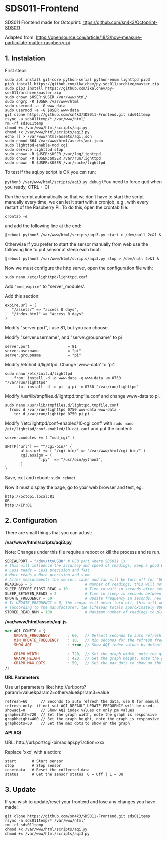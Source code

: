 # SDS011-Frontend
SDS011 Frontend made for Octoprint: https://github.com/sn4k3/Octoprint-SDS011

Adapted from: https://opensource.com/article/18/3/how-measure-particulate-matter-raspberry-pi

## 1. Instalation

First steps
 ```ssh
sudo apt install git-core python-serial python-enum lighttpd pip3
pip3 install https://github.com/ikalchev/py-sds011/archive/master.zip
sudo pip3 install https://github.com/ikalchev/py-sds011/archive/master.zip
sudo chown $USER:$USER /var/www/html/
sudo chgrp -R $USER /var/www/html
sudo usermod -a -G www-data 
sudo usermod -a -G $USER www-data
git clone https://github.com/sn4k3/SDS011-Frontend.git sds011temp
rsync -a sds011temp/* /var/www/html/
rm -rf sds011temp
chmod +x /var/www/html/scripts/aqi.py
chmod +x /var/www/html/scripts/aqi3.py
echo [] > /var/www/html/assets/aqi.json
sudo chmod 664 /var/www/html/assets/aqi.json
sudo lighttpd-enable-mod cgi
sudo service lighttpd stop
sudo chown -R $USER:$USER /var/log/lighttpd
sudo chown -R $USER:$USER /var/run/lighttpd
sudo chown -R $USER:$USER /var/cache/lighttpd

 ```
 
 To test if the aqi.py script is OK you can run:
 
 ``python3 /var/www/html/scripts/aqi3.py debug``
 (You need to force quit when you ready, CTRL + C)
 
 Run the script automatically so that we don’t have to start the script manually every time, we can let it start with a cronjob, e.g., with every restart of the Raspberry Pi. To do this, open the crontab file:
 
 ``crontab -e``
 
 and add the following line at the end:
 
 ``@reboot python3 /var/www/html/scripts/aqi3.py start > /dev/null 2>&1 &``
 
 Otherwise if you prefer to start the sensor manually from web use the following line to put sensor at sleep each boot:
 
  ``@reboot python3 /var/www/html/scripts/aqi3.py stop > /dev/null 2>&1 &``
  
   
 Now we must configure the http server, open the configuration file with:
 
 ``sudo nano /etc/lighttpd/lighttpd.conf``
 
 Add ``"mod_expire"`` to "server_modules".
 
 Add this section:
 
 ````text
expire.url = (
    "/assets/" => "access 0 days",
    "/index.html" => "access 0 days"
)
````
 
 Modify "server.port", i use 81, but you can choose.
 
 Modify "server.username", and "server.groupname" to pi
 
 ````
server.port                 = 81
server.username             = "pi"
server.groupname            = "pi"
````

Modify /etc/init.d/lighttpd. Change 'www-data' to 'pi'.

````ssh
sudo nano /etc/init.d/lighttpd
    from: install -d -o www-data -g www-data -m 0750 "/var/run/lighttpd" 
      to: install -d -o pi -g pi -m 0750 "/var/run/lighttpd"
````

Modify /usr/lib/tmpfiles.d/lighttpd.tmpfile.conf and change www-data to pi.

````ssh
sudo nano /usr/lib/tmpfiles.d/lighttpd.tmpfile.conf
  from: d /var/run/lighttpd 0750 www-data www-data -
    to: d /var/run/lighttpd 0750 pi pi -
````
 
 
Modify '/etc/lighttpd/conf-enabled/10-cgi.conf' with ``sudo nano /etc/lighttpd/conf-enabled/10-cgi.conf`` and put the content:
 
 ````
server.modules += ( "mod_cgi" )

$HTTP["url"] =~ "^/cgi-bin/" {
        alias.url += ( "/cgi-bin/" => "/var/www/html/cgi-bin/" )
        cgi.assign = (
                ".py"  => "/usr/bin/python3",
        )
}
````
 
 Save, exit and reboot:  ``sudo reboot``
 
 Now it must display the page, go to your web browser and test, eg:
 
 ```
 http://octopi.local:81
 OR
 http://IP:81
 ```
 
 ## 2. Configuration
 
 There are small things that you can adjust:
 
 **/var/www/html/scripts/aqi3.py**
 
 Note: Changes under this file require a reboot or kill the process and re run. 
 
````python
SERIALPORT = "/dev/ttyUSB0" # USB port where SDS011 is
# This will influence the accuracy and speed of readings, keep a good balance
# Less reads = Less precision and fast
# More reads = More precision and slow
# After measurements the sensor, laser and fan will be turn off for 'UPDATE_FREQUENCY' time, this will increase the lifespan of the sensor.
READINGS = 5                        # Number of readings, this will not perform an AVG, only the last read will be used as value.
SLEEP_BEFORE_FIRST_READ = 10        # Time to wait in seconds after sensor awake and before the first read. Give sometime for the sensor stabilize
SLEEP_BETWEEN_READS = 2             # Time to sleep in seconds between each read, total read time will be READINGS x SLEEP_BETWEEN_READS.
UPDATE_FREQUENCY = 60               # Update frequency in seconds, new measurements after that time.
# If UPDATE_FREQUENCY = 0, the sensor will never turn off, this will wear your sensor much faster.
# (according to the manufacturer, the lifespan totals approximately 8000 hours).
STORED_READ_NUM = 100               # Maximum number of readings to plot or store, when max is reached, the oldest read will be removed.
````

**/var/www/html/assets/aqi.js**

````javascript
var AQI_CONFIG = {
    UPDATE_FREQUENCY        : 60,	// Default seconds to auto refresh the data if not specified by the user via url.
    MIN_UPDATE_FREQUENCY    : 10,	// Min seconds for the refresh frequency, must be greater than 1, if user use lower than that, the value will be set to this.
    SHOW_AQI                : true,	// Show AQI index values by default or only pm values

    GRAPH_WIDTH             : 720,  // Set the graph width, note the graph is responsive
    GRAPH_HEIGHT            : 420,  // Set the graph height, note the graph is responsive
    GRAPH_MAX_DOTS          : 50,   // Set the max dots to show on the graph
};

````

**URL Parameters**

Use url parameters like: http://url:port/?param1=value&param2=othervalue&param3=value

````
refresh=60      // Seconds to auto refresh the data, use 0 for manual refresh only. if not set AQI_DEFAULT_UPDATE_FREQUENCY will be used.
showaqi=0       // Show AQI index values or only pm values
graphwidth=720  // Set the graph width, note the graph is responsive
graphheight=400 // Set the graph height, note the graph is responsive
graphdots=50    // Set the max dots to show on the graph
````

**API AQI**

URL: http://url:port/cgi-bin/aqiapi.py?action=xxx

Replace 'xxx' with a action:
````text
start       # Start sensor
stop        # Stop sensor
resetdata   # Reset the collected data
status      # Get the sensor status, 0 = Off | 1 = On
````

## 3. Update

If you wish to update/reset your frontend and lose any changes you have made:

````ssh
git clone https://github.com/sn4k3/SDS011-Frontend.git sds011temp 
rsync -a sds011temp/* /var/www/html/
rm -rf sds011temp
chmod +x /var/www/html/scripts/aqi.py
chmod +x /var/www/html/scripts/aqi3.py

````